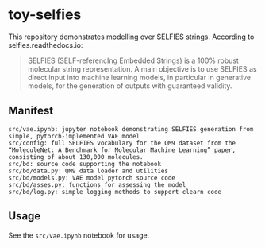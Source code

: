 # toy-selfies

This repository demonstrates modelling over SELFIES strings. According to selfies.readthedocs.io:

> SELFIES (SELF-referencIng Embedded Strings) is a 100% robust
  molecular string representation. A main objective is to use SELFIES
  as direct input into machine learning models, in particular in
  generative models, for the generation of outputs with guaranteed
  validity.

## Manifest

```
src/vae.ipynb: jupyter notebook demonstrating SELFIES generation from simple, pytorch-implemented VAE model
src/config: full SELFIES vocabulary for the QM9 dataset from the “MoleculeNet: A Benchmark for Molecular Machine Learning” paper, consisting of about 130,000 molecules.
src/bd: source code supporting the notebook
src/bd/data.py: QM9 data loader and utilities
src/bd/models.py: VAE model pytorch source code
src/bd/asses.py: functions for assessing the model
src/bd/log.py: simple logging methods to support clearn code
```

## Usage

See the `src/vae.ipynb` notebook for usage.

